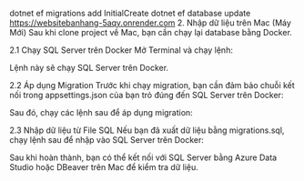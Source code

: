 dotnet ef migrations add InitialCreate
dotnet ef database update
https://websitebanhang-5aqv.onrender.com 2. Nhập dữ liệu trên Mac (Máy Mới)
Sau khi clone project về Mac, bạn cần chạy lại database bằng Docker.

2.1 Chạy SQL Server trên Docker
Mở Terminal và chạy lệnh:

<!-- docker run -e "ACCEPT_EULA=Y" -e "SA_PASSWORD=YourStrong!Passw0rd" \
-p 1433:1433 --name sqlserver -d mcr.microsoft.com/mssql/server:latest -->

Lệnh này sẽ chạy SQL Server trên Docker.

2.2 Áp dụng Migration
Trước khi chạy migration, bạn cần đảm bảo chuỗi kết nối trong appsettings.json của bạn trỏ đúng đến SQL Server trên Docker:

<!-- "ConnectionStrings": {
"DefaultConnection": "Server=localhost,1433;Database=YourDB;User Id=sa;Password=YourStrong!Passw0rd;"
} -->

Sau đó, chạy các lệnh sau để áp dụng migration:

<!-- dotnet ef database update
Lệnh này sẽ chạy Migration để tạo lại database. -->

2.3 Nhập dữ liệu từ File SQL
Nếu bạn đã xuất dữ liệu bằng migrations.sql, chạy lệnh sau để nhập vào SQL Server trên Docker:

<!-- docker cp migrations.sql sqlserver:/migrations.sql
docker exec -it sqlserver /opt/mssql-tools/bin/sqlcmd -S localhost -U sa -P 'YourStrong!Passw0rd' -d YourDB -i /migrations.sql -->

Sau khi hoàn thành, bạn có thể kết nối với SQL Server bằng Azure Data Studio hoặc DBeaver trên Mac để kiểm tra dữ liệu.
